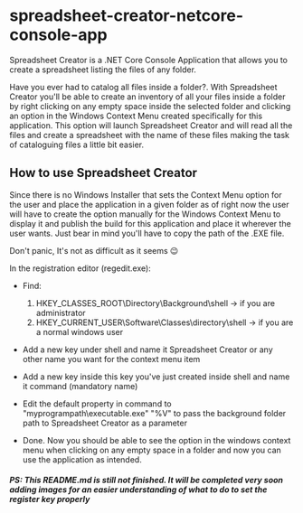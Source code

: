 # spreadsheet-creator-netcore-console-app

Spreadsheet Creator is a .NET Core Console Application that allows you to create a spreadsheet listing the files of any folder.

Have you ever had to catalog all files inside a folder?. With Spreadsheet Creator you'll be able to create an inventory of all your files inside a folder by right clicking on any 
empty space inside the selected folder and clicking an option in the Windows Context Menu created specifically for this application. This option will launch Spreadsheet Creator and will read 
all the files and create a spreadsheet with the name of these files making the task of cataloguing files a little bit easier.

## How to use Spreadsheet Creator

Since there is no Windows Installer that sets the Context Menu option for the user and place the application in a given folder as of right now the user will have to create the 
option manually for the Windows Context Menu to display it and publish the build for this application and place it wherever the user wants. Just bear in mind you'll have to copy
the path of the .EXE file.

Don't panic, It's not as difficult as it seems :wink:

In the registration editor (regedit.exe):
- Find:
  1. HKEY_CLASSES_ROOT\Directory\Background\shell -> if you are administrator
  2. HKEY_CURRENT_USER\Software\Classes\directory\shell -> if you are a normal windows user

- Add a new key under shell and name it Spreadsheet Creator or any other name you want for the context menu item

- Add a new key inside this key you've just created inside shell and name it command (mandatory name)

- Edit the default property in command to "myprogrampath\executable.exe" "%V" to pass the background folder path to Spreadsheet Creator as a parameter

- Done. Now you should be able to see the option in the windows context menu when clicking on any empty space in a folder and now you can use the application as intended.

#### *PS: This README.md is still not finished. It will be completed very soon adding images for an easier understanding of what to do to set the register key properly*
